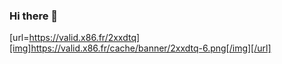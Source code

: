 ### Hi there 👋

<!--
**camerontredoux/camerontredoux** is a ✨ _special_ ✨ repository because its `README.md` (this file) appears on your GitHub profile.

Here are some ideas to get you started:

- 🔭 I’m currently working on ...
- 🌱 I’m currently learning ...
- 👯 I’m looking to collaborate on ...
- 🤔 I’m looking for help with ...
- 💬 Ask me about ...
- 📫 How to reach me: ...
- 😄 Pronouns: ...
- ⚡ Fun fact: ...
-->

[url=https://valid.x86.fr/2xxdtq][img]https://valid.x86.fr/cache/banner/2xxdtq-6.png[/img][/url]
